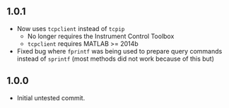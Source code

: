 ## 1.0.1

- Now uses `tcpclient` instead of `tcpip`
  - No longer requires the Instrument Control Toolbox
  - `tcpclient` requires MATLAB >= 2014b
- Fixed bug where `fprintf` was being used to prepare query commands instead of `sprintf` (most methods did not work because of this but)


## 1.0.0

- Initial untested commit.